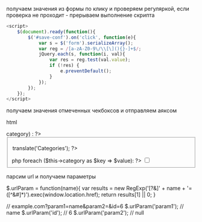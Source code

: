   получаем значения из формы по клику и проверяем регуляркой, если проверка не проходит - прерываем выполнение скрипта  
  ```js
  <script>
      $(document).ready(function(){
          $('#save-conf').on('click', function(e){
              var s = $('form').serializeArray();
              var reg = /[a-zA-Z0-9\/\\[\](){}-]+$/;
              jQuery.each(s, function(i, val){
                  var res = reg.test(val.value);
                  if (!res) {
                      e.preventDefault();
                  }
              });        
          });
      });
  </script>
  ```
  получаем значения отмеченных чекбоксов и отправляем аяксом
  <script>
      $(document).ready(function () {
          $('.brand').on('change', function () {
              var cat = [];
              $('#category_filters input:checkbox:checked').each(function () {
                  cat.push($(this).val());
              });
              var data = {
                  category: cat,
              };
              $.ajax({
                  url: "/brand_product/<?php// $this->brand ?>",
                  type: "GET",
                  data: data,
                  success: function (response) {
                      ...
                  }
              });
          });
      });

  </script>
  html
  <div class="filters ajax" id="category_filters">
  <?php if ($this->category) : ?>
  <fieldset>
  <p><legend class="header-bl"><?= $this->translate('Categories'); ?></legend></p>
    php foreach ($this->category as $key => $value): ?>
      <input class="brand" type="checkbox" id="<?= $key ?>" name="category[]" value="<?= $key ?>" /> <?= $value ?><br>
    <?php endforeach; ?>
  </fieldset>
  <?php endif; ?>
  </div>
  
  парсим url и получаем параметры

  $.urlParam = function(name){
    var results = new RegExp('[\?&]' + name + '=([^&#]*)').exec(window.location.href);
    return results[1] || 0;
  }

  // example.com?param1=name&param2=&id=6
  $.urlParam('param1'); // name
  $.urlParam('id');        // 6
  $.urlParam('param2');   // null
